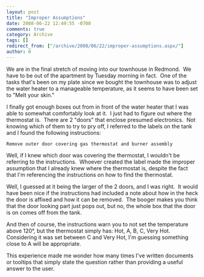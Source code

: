 ```yaml
---
layout: post
title: "Improper Assumptions"
date: 2008-06-22 12:49:55 -0700
comments: true
category: Archive
tags: []
redirect_from: ["/archive/2008/06/22/improper-assumptions.aspx/"]
author: 0
---
```

<!-- more -->
<p>We are in the final stretch of moving into our townhouse in Redmond.  We have to be out of the apartment by Tuesday morning in fact.  One of the tasks that's been on my plate since we bought the townhouse was to adjust the water heater to a manageable temperature, as it seems to have been set to "Melt your skin."</p>  <p>I finally got enough boxes out from in front of the water heater that I was able to somewhat comfortably look at it.  I just had to figure out where the thermostat is.  There are 2 "doors" that enclose presumed electronics.  Not knowing which of them to try to pry off, I referred to the labels on the tank and I found the following instructions:</p>  <p><code><font style="background-color: #ffffff">Remove outer door covering gas thermostat and burner assembly</font></code></p>  <p>Well, if I knew which door was covering the thermostat, I wouldn't be referring to the instructions.  Whoever created the label made the improper assumption that I already knew where the thermostat is, despite the fact that I'm referencing the instructions on how to find the thermostat.</p>  <p>Well, I guessed at it being the larger of the 2 doors, and I was right.  It would have been nice if the instructions had included a note about how in the heck the door is affixed and how it can be removed.  The booger makes you think that the door looking part just pops out, but no, the whole box that the door is on comes off from the tank.</p>  <p>And then of course, the instructions warn you to not set the temperature above 120°, but the thermostat simply has: Hot, A, B, C, Very Hot.  Considering it was set between C and Very Hot, I'm guessing something close to A will be appropriate.</p>  <p>This experience made me wonder how many times I've written documents or tooltips that simply state the question rather than providing a useful answer to the user.</p>

